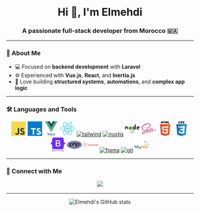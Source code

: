 <h1 align="center">Hi 👋, I'm Elmehdi</h1>
<h3 align="center">A passionate full-stack developer from Morocco 🇲🇦</h3>

---

### 🧠 About Me
- 💻 Focused on **backend development** with **Laravel**
- ⚙️ Experienced with **Vue.js**, **React**, and **Inertia.js**
- 🧩 Love building **structured systems**, **automations**, and **complex app logic**

---

### 🛠️ Languages and Tools
<p align="center" dir="auto">
  <a href="https://developer.mozilla.org/en-US/docs/Web/JavaScript" rel="nofollow"><img src="https://raw.githubusercontent.com/devicons/devicon/master/icons/javascript/javascript-original.svg" alt="javascript" width="40" height="40"></a>
  <a href="https://www.typescriptlang.org/" rel="nofollow"><img src="https://raw.githubusercontent.com/devicons/devicon/master/icons/typescript/typescript-original.svg" alt="typescript" width="40" height="40"></a>
  <a href="https://vuejs.org/" rel="nofollow"><img src="https://raw.githubusercontent.com/devicons/devicon/master/icons/vuejs/vuejs-original-wordmark.svg" alt="vuejs" width="40" height="40"></a>
  <a href="https://react.dev/" rel="nofollow"><img src="https://raw.githubusercontent.com/devicons/devicon/master/icons/react/react-original.svg" alt="react" width="40" height="40"></a>
  <a href="https://tailwindcss.com/" rel="nofollow"><img src="https://www.vectorlogo.zone/logos/tailwindcss/tailwindcss-icon.svg" alt="tailwind" width="40" height="40"></a>
  <a href="https://nuxt.com/" rel="nofollow"><img src="https://www.vectorlogo.zone/logos/nuxtjs/nuxtjs-icon.svg" alt="nuxtjs" width="40" height="40"></a>
  <a href="https://nodejs.org" rel="nofollow"><img src="https://raw.githubusercontent.com/devicons/devicon/master/icons/nodejs/nodejs-original-wordmark.svg" alt="nodejs" width="40" height="40"></a>
  <a href="https://sass-lang.com" rel="nofollow"><img src="https://raw.githubusercontent.com/devicons/devicon/master/icons/sass/sass-original.svg" alt="sass" width="40" height="40"></a>
  <a href="https://www.w3.org/html/" rel="nofollow"><img src="https://raw.githubusercontent.com/devicons/devicon/master/icons/html5/html5-original-wordmark.svg" alt="html5" width="40" height="40"></a>
  <a href="https://www.w3schools.com/css/" rel="nofollow"><img src="https://raw.githubusercontent.com/devicons/devicon/master/icons/css3/css3-original-wordmark.svg" alt="css3" width="40" height="40"></a>
  <a href="https://getbootstrap.com" rel="nofollow"><img src="https://raw.githubusercontent.com/devicons/devicon/master/icons/bootstrap/bootstrap-plain-wordmark.svg" alt="bootstrap" width="40" height="40"></a>
  <a href="https://www.php.net" rel="nofollow"><img src="https://raw.githubusercontent.com/devicons/devicon/master/icons/php/php-original.svg" alt="php" width="40" height="40"></a>
  <a href="https://laravel.com/" rel="nofollow"><img src="https://raw.githubusercontent.com/devicons/devicon/master/icons/laravel/laravel-original-wordmark.svg" alt="laravel" width="40" height="40"></a>
  <a href="https://www.figma.com/" rel="nofollow"><img src="https://www.vectorlogo.zone/logos/figma/figma-icon.svg" alt="figma" width="40" height="40"></a>
  <a href="https://git-scm.com/" rel="nofollow"><img src="https://www.vectorlogo.zone/logos/git-scm/git-scm-icon.svg" alt="git" width="40" height="40"></a>
  <a href="https://www.mysql.com/" rel="nofollow"><img src="https://raw.githubusercontent.com/devicons/devicon/master/icons/mysql/mysql-original-wordmark.svg" alt="mysql" width="40" height="40"></a>
</p>

---

### 🤝 Connect with Me
<p align="center">
  <a href="https://www.linkedin.com/in/mehdilight" target="_blank">
    <img src="https://skillicons.dev/icons?i=linkedin" width="40" />
  </a>
</p>


---

<p align="center">
  <img src="https://github-readme-stats.vercel.app/api?username=elmehdi-fatihi&show_icons=true&theme=radical" alt="Elmehdi's GitHub stats" />
</p>
